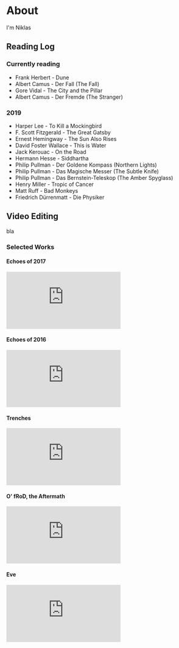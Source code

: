 # About

I'm Niklas

## Reading Log

### Currently reading

- Frank Herbert - Dune
- Albert Camus - Der Fall (The Fall)
- Gore Vidal - The City and the Pillar
- Albert Camus - Der Fremde (The Stranger)

### 2019

- Harper Lee - To Kill a Mockingbird
- F. Scott Fitzgerald - The Great Gatsby
- Ernest Hemingway - The Sun Also Rises
- David Foster Wallace - This is Water
- Jack Kerouac - On the Road
- Hermann Hesse - Siddhartha
- Philip Pullman - Der Goldene Kompass (Northern Lights)
- Philip Pullman - Das Magische Messer (The Subtle Knife)
- Philip Pullman - Das Bernstein-Teleskop (The Amber Spyglass)
- Henry Miller - Tropic of Cancer
- Matt Ruff - Bad Monkeys
- Friedrich Dürrenmatt - Die Physiker

## Video Editing

bla

### Selected Works

#### Echoes of 2017

<div class="video">
  <iframe src="https://www.youtube.com/embed/DtJYa5F2ghI" frameborder="0"
          allowfullscreen>
  </iframe>
</div>

#### Echoes of 2016

<div class="video">
  <iframe src="https://www.youtube.com/embed/MO_XwBLHsFE" frameborder="0"
          allowfullscreen>
  </iframe>
</div>

#### Trenches

<div class="video">
  <iframe src="https://www.youtube.com/embed/GEtdRpNrWb4" frameborder="0"
          allowfullscreen>
  </iframe>
</div>

#### O' fRoD, the Aftermath

<div class="video">
  <iframe src="https://www.youtube.com/embed/34DeJGlylsA" frameborder="0"
          allowfullscreen>
  </iframe>
</div>

#### Eve

<div class="video">
  <iframe src="https://www.youtube.com/embed/yZgt4lSz5NA" frameborder="0"
          allowfullscreen>
  </iframe>
</div>
